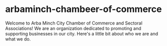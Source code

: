 # arbaminch-chambeer-of-commerce
Welcome to Arba Minch City Chamber of Commerce and Sectoral Associations! We are an organization dedicated to promoting and supporting businesses in our city. Here's a little bit about who we are and what we do.
